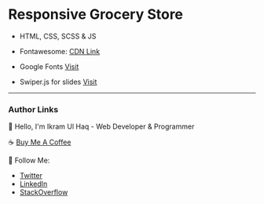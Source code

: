 # Responsive Grocery Store

- HTML, CSS, SCSS & JS

- Fontawesome: [CDN Link](https://cdnjs.com/libraries/font-awesome)

- Google Fonts [Visit](https://fonts.google.com/)

- Swiper.js for slides [Visit](https://swiperjs.com/)

---

### Author Links

👋 Hello, I'm Ikram Ul Haq - Web Developer & Programmer

☕ [Buy Me A Coffee](https://www.buymeacoffee.com/ikramdev)

🚀 Follow Me:

- [Twitter](https://twitter.com/ikramdev)
- [LinkedIn](https://www.linkedin.com/in/ikramdev/)
- [StackOverflow](https://stackoverflow.com/users/13859212/ikram-ul-haq)
